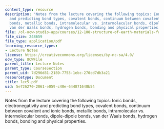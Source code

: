 ```yaml
---
content_type: resource
description: 'Notes from the lecture covering the following topics: Ionic bonds, electronegativity
  and predicting bond types, covalent bonds, continuum between covalent and ionic
  bonds, metallic bonds, intramolecular vs. intermolecular bonds, dipole-dipole bonds,
  van der Waals bonds, hydrogen bonds, bonding and physical properties.'
file: /ol-ocw-studio-app/courses/12-108-structure-of-earth-materials-fall-2004/5e7262702861e059c40e644871648b54_lec5.pdf
file_size: 248659
file_type: application/pdf
learning_resource_types:
- Lecture Notes
license: https://creativecommons.org/licenses/by-nc-sa/4.0/
ocw_type: OCWFile
parent_title: Lecture Notes
parent_type: CourseSection
parent_uid: 7d296d81-2189-7753-1ebc-270cd7db3a21
resourcetype: Document
title: lec5.pdf
uid: 5e726270-2861-e059-c40e-644871648b54
---
```

Notes from the lecture covering the following topics: Ionic bonds, electronegativity and predicting bond types, covalent bonds, continuum between covalent and ionic bonds, metallic bonds, intramolecular vs. intermolecular bonds, dipole-dipole bonds, van der Waals bonds, hydrogen bonds, bonding and physical properties.
